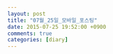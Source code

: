 ```yaml
---
layout: post
title: "07월_25일_모바일_포스팅"
date: 2015-07-25 19:52:00 +0900
comments: true 
categories: [diary] 
---
```

